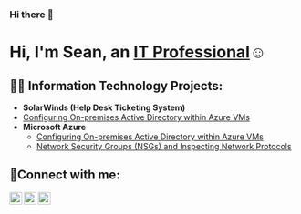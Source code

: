 ### Hi there 👋
<h1>Hi, I'm Sean, an <a href="[https://www.linkedin.com/in/sean-moore-336672289/]">IT Professional</a>☺</h1>

<h2>👨‍💻 Information Technology Projects:</h2>

- <b>SolarWinds (Help Desk Ticketing System)</b>
 - [Configuring On-premises Active Directory within Azure VMs](https://github.com/joshmadakorcc/configure-ad)  
- <b>Microsoft Azure</b>
  - [Configuring On-premises Active Directory within Azure VMs](https://github.com/joshmadakorcc/configure-ad)
  - [Network Security Groups (NSGs) and Inspecting Network Protocols](https://github.com/joshmadakorcc/azure-network-protocols)

<h2>🤳Connect with me:</h2>

[<img align="left" alt="Josh | Twitter" width="22px" src="https://cdn.jsdelivr.net/npm/simple-icons@v3/icons/twitter.svg" />][twitter]
[<img align="left" alt="Josh | LinkedIn" width="22px" src="https://cdn.jsdelivr.net/npm/simple-icons@v3/icons/linkedin.svg" />][linkedin]
[<img align="left" alt="Josh | Instagram" width="22px" src="https://cdn.jsdelivr.net/npm/simple-icons@v3/icons/instagram.svg" />][instagram]

[twitter]: https://twitter.com/Josh
[instagram]: https://www.instagram.com/Josh
[linkedin]: https://linkedin.com/in/Josh
